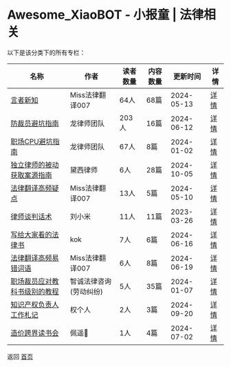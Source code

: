 # Awesome_XiaoBOT - 小报童 | 法律相关

以下是该分类下的所有专栏：

| 名称 | 作者 | 读者数量 | 内容数量 | 更新时间 | 详情 |
|------|------|----------|----------|----------|------|
| [言者新知](https://xiaobot.net/p/legaltrans?refer=0b133df9-27dc-423b-8101-639049001c13) | Miss法律翻译007 | 64人 | 68篇 |  2024-05-13 | [详情](data/legaltrans.md) |
| [防裁员避坑指南](https://xiaobot.net/p/12345?refer=0b133df9-27dc-423b-8101-639049001c13) | 龙律师团队 | 203人 | 16篇 |  2024-06-12 | [详情](data/12345.md) |
| [职场CPU避坑指南](https://xiaobot.net/p/12345678?refer=0b133df9-27dc-423b-8101-639049001c13) | 龙律师团队 | 67人 | 8篇 |  2024-01-02 | [详情](data/12345678.md) |
| [独立律师的被动获取案源指南](https://xiaobot.net/p/DaisyY?refer=0b133df9-27dc-423b-8101-639049001c13) | 黛西律师 | 6人 | 28篇 |  2024-10-05 | [详情](data/DaisyY.md) |
| [法律翻译高频疑点](https://xiaobot.net/p/legaltrans_q?refer=0b133df9-27dc-423b-8101-639049001c13) | Miss法律翻译007 | 13人 | 5篇 |  2024-05-10 | [详情](data/legaltrans_q.md) |
| [律师谈判话术](https://xiaobot.net/p/lvshitanpan?refer=0b133df9-27dc-423b-8101-639049001c13) | 刘小米 | 11人 | 11篇 |  2023-03-26 | [详情](data/lvshitanpan.md) |
| [写给大家看的法律书](https://xiaobot.net/p/lawbook?refer=0b133df9-27dc-423b-8101-639049001c13) | kok | 7人 | 6篇 |  2024-06-16 | [详情](data/lawbook.md) |
| [法律翻译高频易错词语](https://xiaobot.net/p/legalterm?refer=0b133df9-27dc-423b-8101-639049001c13) | Miss法律翻译007 | 6人 | 8篇 |  2024-06-19 | [详情](data/legalterm.md) |
| [职场裁员应对教科书级别的教程](https://xiaobot.net/p/zhicheng666?refer=0b133df9-27dc-423b-8101-639049001c13) | 智诚法律咨询(劳动纠纷) | 5人 | 35篇 |  2024-01-07 | [详情](data/zhicheng666.md) |
| [知识产权负责人工作札记](https://xiaobot.net/p/IPinsight426?refer=0b133df9-27dc-423b-8101-639049001c13) | 权个人 | 2人 | 3篇 |  2024-09-20 | [详情](data/IPinsight426.md) |
| [造价跨界读书会](https://xiaobot.net/p/lipeiyao1110?refer=0b133df9-27dc-423b-8101-639049001c13) | 佩遥👑 | 1人 | 4篇 |  2024-07-02 | [详情](data/lipeiyao1110.md) |


返回 [首页](../README.md)
